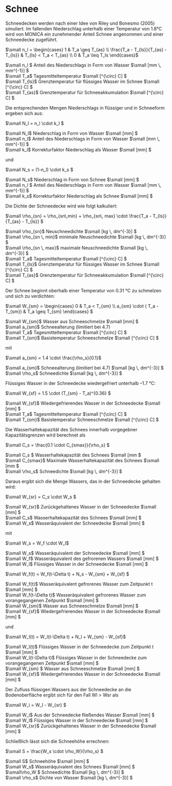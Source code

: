 # Schnee

Schneedecken werden nach einer Idee von Riley und Bonesmo (2005) simuliert. Im fallenden Niederschlag unterhalb einer Temperatur von 1.8°C wird von MONICA ein zunehmender Anteil Schnee angenommen und einer Schneedecke zugeführt.

$`\small n_l = \begin{cases}  1 & T_a \geq T_{as}  \\  \frac{T_a - T_{ls}}{T_{as} - T_{ls}} & T_{ls} < T_a < T_{as} \\ 0 & T_a \leq T_ls    \end{cases}`$

$`\small n_l `$	Anteil des Niederschlags in Form von Wasser	$`\small [mm \, mm^{-1}] `$<br>
$`\small T_a`$	Tagesmitteltemperatur	$`\small [^{\circ} C] `$<br>
$`\small T_{ls}`$	Grenztemperatur für flüssiges Wasser im Schnee	$`\small [^{\circ} C] `$<br>
$`\small T_{as}`$	Grenztemperatur für Schneeakkumulation	$`\small [^{\circ} C] `$<br>

Die entsprechenden Mengen Niederschlags in flüssiger und in Schneeform ergeben sich aus:

$`\small N_l = n_l \cdot k_l `$

$`\small N_l`$	Niederschlag in Form von Wasser	$`\small [mm] `$<br>
$`\small n_l`$	Anteil des Niederschlags in Form von Wasser	$`\small [mm \, mm^{-1}] `$<br>
$`\small k_l`$	Korrekturfaktor Niederschlag als Wasser	$`\small [mm] `$<br>

und

$`\small N_s = (1-n_l) \cdot k_s `$

$`\small N_s`$	Niederschlag in Form von Schnee	$`\small [mm] `$<br>
$`\small n_l `$	Anteil des Niederschlags in Form von Wasser	$`\small [mm \, mm^{-1}] `$<br>
$`\small k_s`$	Korrekturfaktor Niederschlag als Schnee	$`\small [mm] `$<br>

Die Dichte der Schneedecke wird wie folgt kalkuliert:

$`\small \rho_{sn} = \rho_{sn\,min} + \rho_{sn\, max} \cdot \frac{T_a - T_{ls}}{T_{as} - T_{ls}} `$

$`\small \rho_{sn}`$	Neuschneedichte	$`\small [kg \, dm^{-3}] `$<br>
$`\small \rho_{sn \, min}`$	minimale Neuschneedichte	$`\small [kg \, dm^{-3}] `$<br>
$`\small \rho_{sn \, max}`$	maximale Neuschneedichte	$`\small [kg \, dm^{-3}] `$<br>
$`\small T_a`$	Tagesmitteltemperatur	$`\small [^{\circ} C] `$<br>
$`\small T_{ls}`$	Grenztemperatur für flüssiges Wasser im Schnee	$`\small [^{\circ} C] `$<br>
$`\small T_{as}`$	Grenztemperatur für Schneeakkumulation	$`\small [^{\circ} C] `$<br>

Der Schnee beginnt oberhalb einer Temperatur von 0.31 °C zu schmelzen und sich zu verdichten:

$`\small W_{sm} = \begin{cases}  0 & T_a < T_{sm} \\ a_{sm} \cdot ( T_a - T_{sm}) & T_a \geq T_{sm}      \end{cases} `$

$`\small W_{sm}`$	Wasser aus Schneeschmelze	$`\small [mm] `$<br>
$`\small a_{sm}`$	Schneealterung (limitiert bei 4.7)	 <br>
$`\small T_a`$	Tagesmitteltemperatur	$`\small [^{\circ} C] `$<br>
$`\small T_{sm}`$	Basistemperatur Schneeschmelze	$`\small [^{\circ} C] `$<br>

mit

$`\small a_{sm} = 1.4 \cdot \frac{\rho_s}{0.1}`$

$`\small a_{sm}`$	Schneealterung (limitiert bei 4.7)	$`\small [kg \, dm^{-3}] `$<br>
$`\small \rho_s`$	Schneedichte	$`\small [kg \, dm^{-3}] `$<br>

Flüssiges Wasser in der Schneedecke wiedergefriert unterhalb –1.7 °C:

$`\small W_{sf} = 1.5 \cdot (T_{sm} - T_a)^{0.36} `$

$`\small W_{sf}`$	Wiedergefrierendes Wasser in der Schneedecke	$`\small [mm] `$<br>
$`\small T_a`$	Tagesmitteltemperatur	$`\small [^{\circ} C] `$<br>
$`\small T_{sm}`$	Basistemperatur Schneeschmelze	$`\small [^{\circ} C] `$<br>

Die Wasserhaltekapazität des Schnees innerhalb vorgegebner Kapazitätsgrenzen wird berechnet als

$`\small C_s = \frac{0.1 \cdot C_{smax}}{\rho_s} `$

$`\small C_s `$	Wasserhaltekapazität des Schnees	$`\small [mm `$<br>
$`\small C_{smax}`$	Maximale Wasserhaltekapazität des Schnees	$`\small [mm `$<br>
$`\small \rho_s`$	Schneedichte	$`\small [kg \, dm^{-3}] `$<br>

Daraus ergibt sich die Menge Wassers, das in der Schneedecke gehalten wird:

$`\small W_{sr} = C_s \cdot W_s `$

$`\small W_{sr}`$	Zurückgehaltenes  Wasser in der Schneedecke	$`\small [mm] `$<br>
$`\small C_s`$	Wasserhaltekapazität des Schnees	$`\small [mm] `$<br>
$`\small W_s`$	Wasseräquivalent der Schneedecke	$`\small [mm] `$<br>

mit

$`\small W_s = W_f \cdot W_l`$

$`\small W_s`$	Wasseräquivalent der Schneedecke	$`\small [mm] `$<br>
$`\small W_f`$	Wasseräquivalent des gefrorenen Wassers	$`\small [mm] `$<br>
$`\small W_l`$	Flüssiges Wasser in der Schneedecke	$`\small [mm] `$<br>

$`\small W_f(t) = W_f(t-\Delta t) + N_s - W_{sm} + W_{sf} `$

$`\small W_f(t)`$	Wasseräquivalent gefrorenes Wasser zum Zeitpunkt t	$`\small [mm] `$<br>
$`\small W_f(t-\Delta t)`$	Wasseräquivalent gefrorenes Wasser zum vorangegangenen Zeitpunkt	$`\small [mm] `$<br>
$`\small W_{sm}`$	Wasser aus Schneeschmelze	$`\small [mm] `$<br>
$`\small W_{sf}`$	Wiedergefrierendes Wasser in der Schneedecke	$`\small [mm] `$<br>

und

$`\small W_l(t) = W_l(t-\Delta t) + N_l + W_{sm} - W_{sf}`$

$`\small W_l(t)`$	Flüssiges Wasser in der Schneedecke zum Zeitpunkt t	$`\small [mm] `$<br>
$`\small W_l(t-\Delta t)`$	Flüssiges Wasser in der Schneedecke zum vorangegangenen Zeitpunkt	$`\small [mm] `$<br>
$`\small W_{sm} `$	Wasser aus Schneeschmelze	$`\small [mm] `$<br>
$`\small W_{sf}`$	Wiedergefrierendes Wasser in der Schneedecke	$`\small [mm] `$<br>

Der Zufluss flüssigen Wassers aus der Schneedecke an die Bodenoberfläche ergibt sich für den Fall Wl > Wsr als

$`\small W_i = W_l - W_{sr} `$

$`\small W_i`$	Aus der Schneedecke fließendes Wasser	$`\small [mm] `$<br>
$`\small W_l`$	Flüssiges Wasser in der Schneedecke	$`\small [mm] `$<br>
$`\small W_{sr}`$	Zurückgehaltenes  Wasser in der Schneedecke	$`\small [mm] `$<br>

Schließlich lässt sich die Schneehöhe errechnen:

$`\small S = \frac{W_s \cdot  \rho_W}{\rho_s} `$

$`\small S`$	Schneehöhe	$`\small [mm] `$<br>
$`\small W_s`$	Wasseräquivalent des Schnees	$`\small [mm] `$<br>
$`\small\rho_W `$	Schneedichte	$`\small [kg \, dm^{-3}] `$<br>
$`\small \rho_s`$	Dichte von Wasser	$`\small [kg \, dm^{-3}] `$<br>
